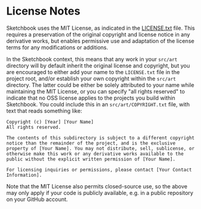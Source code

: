 # License Notes

Sketchbook uses the MIT License, as indicated in the [LICENSE.txt](https://github.com/flatpickles/sketchbook/blob/main/LICENSE.txt) file. This requires a preservation of the original copyright and license notice in any derivative works, but enables permissive use and adaptation of the license terms for any modifications or additions.

In the Sketchbook context, this means that any work in your `src/art` directory will by default inherit the original license and copyright, but you are encouraged to either add your name to the `LICENSE.txt` file in the project root, and/or establish your own copyright within the `src/art` directory. The latter could be either be solely attributed to your name while maintaining the MIT License, or you can specify "all rights reserved" to indicate that no OSS license applies to the projects you build within Sketchbook. You could include this in an `src/art/COPYRIGHT.txt` file, with text that reads something like:

```
Copyright (c) [Year] [Your Name]
All rights reserved.

The contents of this subdirectory is subject to a different copyright notice than the remainder of the project, and is the exclusive property of [Your Name]. You may not distribute, sell, sublicense, or otherwise make this work or any derivative works available to the public without the explicit written permission of [Your Name].

For licensing inquiries or permissions, please contact [Your Contact Information].

```

Note that the MIT License also permits closed-source use, so the above may only apply if your code is publicly available, e.g. in a public repository on your GitHub account.
